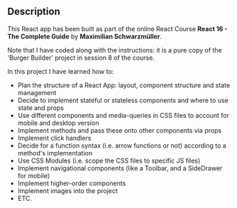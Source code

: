 ## Description

This React app has been built as part of the online React Course **React 16 - The Complete Guide** by **Maximilian Schwarzmüller**.

Note that I have coded along with the instructions: it is a pure copy of the 'Burger Builder' project in session 8 of the course.

In this project I have learned how to:

- Plan the structure of a React App: layout, component structure and state management
- Decide to implement stateful or stateless components and where to use state and props
- Use different components and media-queries in CSS files to account for mobile and desktop version
- Implement methods and pass these onto other components via props
- Implement click handlers
- Decide for a function syntax (i.e. arrow functions or not) according to a method's implementation
- Use CSS Modules (i.e. scope the CSS files to specific JS files)
- Implement navigational components (like a Toolbar, and a SideDrawer for mobile)
- Implement higher-order components
- Implement images into the project
- ETC.
